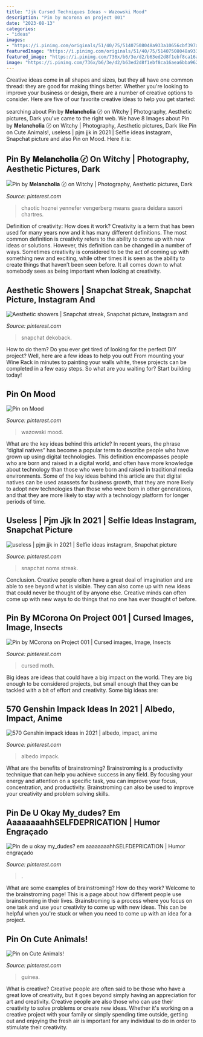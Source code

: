 ```yaml
---
title: "Jjk Cursed Techniques Ideas ~ Wazowski Mood"
description: "Pin by mcorona on project 001"
date: "2023-08-13"
categories:
- "ideas"
images:
- "https://i.pinimg.com/originals/51/40/75/51407508048a933a10656cbf397a4b49.jpg"
featuredImage: "https://i.pinimg.com/originals/51/40/75/51407508048a933a10656cbf397a4b49.jpg"
featured_image: "https://i.pinimg.com/736x/b6/3e/d2/b63ed2d8f1ebf8ca16aea6bba962ffb7.jpg"
image: "https://i.pinimg.com/736x/b6/3e/d2/b63ed2d8f1ebf8ca16aea6bba962ffb7.jpg"
---
```



Creative ideas come in all shapes and sizes, but they all have one common thread: they are good for making things better. Whether you're looking to improve your business or design, there are a number of creative options to consider. Here are five of our favorite creative ideas to help you get started: 

	

		
searching about Pin by 𝐌𝐞𝐥𝐚𝐧𝐜𝐡𝐨𝐥𝐢𝐚 〄 on Witchy | Photography, Aesthetic pictures, Dark you've came to the right web. We have 8 Images about Pin by 𝐌𝐞𝐥𝐚𝐧𝐜𝐡𝐨𝐥𝐢𝐚 〄 on Witchy | Photography, Aesthetic pictures, Dark like Pin on Cute Animals!, useless | pjm jjk in 2021 | Selfie ideas instagram, Snapchat picture and also Pin on Mood. Here it is:
		
    
## Pin By 𝐌𝐞𝐥𝐚𝐧𝐜𝐡𝐨𝐥𝐢𝐚 〄 On Witchy | Photography, Aesthetic Pictures, Dark

<img loading=lazy src="https://i.pinimg.com/736x/b6/3e/d2/b63ed2d8f1ebf8ca16aea6bba962ffb7.jpg" onerror="this.onerror=null;this.src='https://tse1.mm.bing.net/th?id=OIP.nQYHsb78shAf1nTTixeVfAHaHa&amp;pid=15.1';" alt="Pin by 𝐌𝐞𝐥𝐚𝐧𝐜𝐡𝐨𝐥𝐢𝐚 〄 on Witchy | Photography, Aesthetic pictures, Dark">

_Source: pinterest.com_

>chaotic hoznei yennefer vengerberg means gaara deidara sasori chartres. 

	

Definition of creativity: How does it work?
Creativity is a term that has been used for many years now and it has many different definitions. The most common definition is creativity refers to the ability to come up with new ideas or solutions. However, this definition can be changed in a number of ways. Sometimes creativity is considered to be the act of coming up with something new and exciting, while other times it is seen as the ability to create things that haven’t been seen before. It all comes down to what somebody sees as being important when looking at creativity.

    
## Aesthetic Showers | Snapchat Streak, Snapchat Picture, Instagram And

<img loading=lazy src="https://i.pinimg.com/736x/01/95/5b/01955b53d40905f23ddee6c569638101.jpg" onerror="this.onerror=null;this.src='https://tse1.mm.bing.net/th?id=OIP.sySc0xwKASzRcBQdAcm0gwHaNK&amp;pid=15.1';" alt="Aesthetic showers | Snapchat streak, Snapchat picture, Instagram and">

_Source: pinterest.com_

>snapchat dekoback. 

	

How to do them?
Do you ever get tired of looking for the perfect DIY project? Well, here are a few ideas to help you out! From mounting your Wine Rack in minutes to painting your walls white, these projects can be completed in a few easy steps. So what are you waiting for? Start building today!

    
## Pin On Mood

<img loading=lazy src="https://i.pinimg.com/originals/75/fe/9f/75fe9f3caf93d001e0b4cf79f9489a69.jpg" onerror="this.onerror=null;this.src='https://tse4.mm.bing.net/th?id=OIP.wv0AvFhkZ0amWpdJv-h7OwHaFF&amp;pid=15.1';" alt="Pin on Mood">

_Source: pinterest.com_

>wazowski mood. 

	

What are the key ideas behind this article?
In recent years, the phrase “digital natives” has become a popular term to describe people who have grown up using digital technologies. This definition encompasses people who are born and raised in a digital world, and often have more knowledge about technology than those who were born and raised in traditional media environments. Some of the key ideas behind this article are that digital natives can be used asassets for business growth, that they are more likely to adopt new technologies than those who were born in other generations, and that they are more likely to stay with a technology platform for longer periods of time.

    
## Useless | Pjm Jjk In 2021 | Selfie Ideas Instagram, Snapchat Picture

<img loading=lazy src="https://i.pinimg.com/originals/51/40/75/51407508048a933a10656cbf397a4b49.jpg" onerror="this.onerror=null;this.src='https://tse3.mm.bing.net/th?id=OIP.gy2NukjD3Cz9sG8mdvCiBwHaNL&amp;pid=15.1';" alt="useless | pjm jjk in 2021 | Selfie ideas instagram, Snapchat picture">

_Source: pinterest.com_

>snapchat noms streak. 

	

Conclusion.
Creative people often have a great deal of imagination and are able to see beyond what is visible. They can also come up with new ideas that could never be thought of by anyone else. Creative minds can often come up with new ways to do things that no one has ever thought of before.

    
## Pin By MCorona On Project 001 | Cursed Images, Image, Insects

<img loading=lazy src="https://i.pinimg.com/originals/a1/73/a0/a173a0c049bb263605835d11a03f71f2.jpg" onerror="this.onerror=null;this.src='https://tse3.mm.bing.net/th?id=OIP.M6Ay_tKN59jFLJgMTftfnQAAAA&amp;pid=15.1';" alt="Pin by MCorona on Project 001 | Cursed images, Image, Insects">

_Source: pinterest.com_

>cursed moth. 

	

Big ideas are ideas that could have a big impact on the world. They are big enough to be considered projects, but small enough that they can be tackled with a bit of effort and creativity. Some big ideas are: 

    
## 570 Genshin Impack Ideas In 2021 | Albedo, Impact, Anime

<img loading=lazy src="https://i.pinimg.com/474x/69/1a/66/691a66b9110fe185c68d4eb82f8d8d22.jpg" onerror="this.onerror=null;this.src='https://tse4.mm.bing.net/th?id=OIP.Vm2BXMZ9Zul9F504WrzylAAAAA&amp;pid=15.1';" alt="570 Genshin impack ideas in 2021 | albedo, impact, anime">

_Source: pinterest.com_

>albedo impack. 

	

What are the benefits of brainstroming?
Brainstroming is a productivity technique that can help you achieve success in any field. By focusing your energy and attention on a specific task, you can improve your focus, concentration, and productivity. Brainstroming can also be used to improve your creativity and problem solving skills.

    
## Pin De U Okay My_dudes? Em AaaaaaaahhSELFDEPRICATION | Humor Engraçado

<img loading=lazy src="https://i.pinimg.com/originals/39/03/a5/3903a5ef837dbaa23036ce88e4221be5.jpg" onerror="this.onerror=null;this.src='https://tse4.mm.bing.net/th?id=OIP.QH900ZS6U7U0Sl4vbPYpFgHaIg&amp;pid=15.1';" alt="Pin de u okay my_dudes? em aaaaaaaahhSELFDEPRICATION | Humor engraçado">

_Source: pinterest.com_

>. 

	

What are some examples of brainstroming? How do they work?
Welcome to the brainstroming page! This is a page about how different people use brainstroming in their lives. Brainstroming is a process where you focus on one task and use your creativity to come up with new ideas. This can be helpful when you're stuck or when you need to come up with an idea for a project.

    
## Pin On Cute Animals!

<img loading=lazy src="https://i.pinimg.com/474x/22/69/fd/2269fd584cc6e004e27e585ed7a9ca2a.jpg" onerror="this.onerror=null;this.src='https://tse3.mm.bing.net/th?id=OIP.vhEZDXktFrqwKpu9bB2YJAAAAA&amp;pid=15.1';" alt="Pin on Cute Animals!">

_Source: pinterest.com_

>guinea. 

	

What is creative?
Creative people are often said to be those who have a great love of creativity, but it goes beyond simply having an appreciation for art and creativity. Creative people are also those who can use their creativity to solve problems or create new ideas. Whether it's working on a creative project with your family or simply spending time outside, getting out and enjoying the fresh air is important for any individual to do in order to stimulate their creativity.

